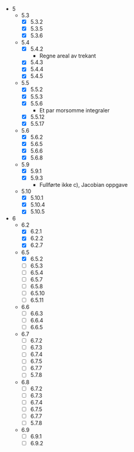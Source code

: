 - 5
	- 5.3
		 - [x] 5.3.2
		 - [x] 5.3.5
		 - [x] 5.3.6
	 - 5.4
		 - [x] 5.4.2
			 - Regne areal av trekant
		 - [x] 5.4.3
		 - [x] 5.4.4
		 - [x] 5.4.5
	 - 5.5
		 - [x] 5.5.2
		 - [x] 5.5.3
		 - [x] 5.5.6
			 - Et par morsomme integraler
		 - [x] 5.5.12
		 - [x] 5.5.17
	 - 5.6
		 - [x] 5.6.2
		 - [x] 5.6.5
		 - [x] 5.6.6
		 - [x] 5.6.8
	 - 5.9
		 - [x] 5.9.1
		 - [x] 5.9.3
			 - Fullførte ikke c), Jacobian oppgave
	 - 5.10
		 - [x] 5.10.1
		 - [x] 5.10.4
		 - [x] 5.10.5
- 6
	- 6.2
		 - [x] 6.2.1
		 - [x] 6.2.2
		 - [x] 6.2.7
	- 6.5
		 - [x] 6.5.2
		 - [ ] 6.5.3
		 - [ ] 6.5.4
		 - [ ] 6.5.7
		 - [ ] 6.5.8
		 - [ ] 6.5.10
		 - [ ] 6.5.11
	- 6.6
		 - [ ] 6.6.3
		 - [ ] 6.6.4
		 - [ ] 6.6.5
	- 6.7
		 - [ ] 6.7.2
		 - [ ] 6.7.3
		 - [ ] 6.7.4
		 - [ ] 6.7.5
		 - [ ] 6.7.7
		 - [ ] 5.7.8
	- 6.8
		 - [ ] 6.7.2
		 - [ ] 6.7.3
		 - [ ] 6.7.4
		 - [ ] 6.7.5
		 - [ ] 6.7.7
		 - [ ] 5.7.8
	- 6.9
		 - [ ] 6.9.1
		 - [ ] 6.9.2